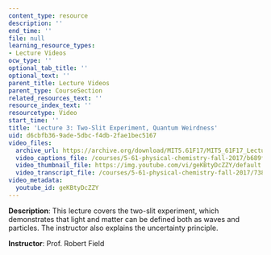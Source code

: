 ```yaml
---
content_type: resource
description: ''
end_time: ''
file: null
learning_resource_types:
- Lecture Videos
ocw_type: ''
optional_tab_title: ''
optional_text: ''
parent_title: Lecture Videos
parent_type: CourseSection
related_resources_text: ''
resource_index_text: ''
resourcetype: Video
start_time: ''
title: 'Lecture 3: Two-Slit Experiment, Quantum Weirdness'
uid: d6cbfb36-9ade-5dbc-f4db-2fae1bec5167
video_files:
  archive_url: https://archive.org/download/MIT5.61F17/MIT5_61F17_Lecture_03_300k.mp4
  video_captions_file: /courses/5-61-physical-chemistry-fall-2017/b689fc40397c5ea0a64338299557e676_3126562.vtt
  video_thumbnail_file: https://img.youtube.com/vi/geKBtyDcZZY/default.jpg
  video_transcript_file: /courses/5-61-physical-chemistry-fall-2017/73823ad1f0d015b860c7d2b941122675_3126562.pdf
video_metadata:
  youtube_id: geKBtyDcZZY
---
```


**Description**: This lecture covers the two-slit experiment, which demonstrates that light and matter can be defined both as waves and particles. The instructor also explains the uncertainty principle.

**Instructor**: Prof. Robert Field